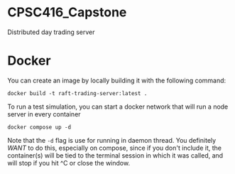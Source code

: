 # CPSC416_Capstone
Distributed day trading server

# Docker

You can create an image by locally building it with the following command:

`docker build -t raft-trading-server:latest .`

To run a test simulation, you can start a docker network that will run a node server in every container

`docker compose up -d`

Note that the `-d` flag is use for running in daemon thread. You definitely *WANT* to do this, especially on compose,
since if you don't include it, the container(s) will be tied to the terminal session in which it was called, 
and will stop if you hit ^C or close the window. 
